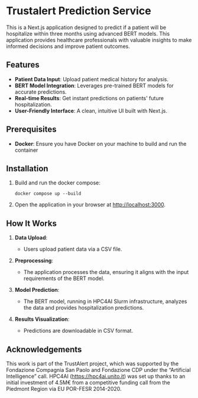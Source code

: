 # Trustalert Prediction Service

This is a Next.js application designed to predict if a patient will be hospitalize within three months using advanced BERT models. This application provides healthcare professionals with valuable insights to make informed decisions and improve patient outcomes.

## Features

- **Patient Data Input**: Upload patient medical history for analysis.
- **BERT Model Integration**: Leverages pre-trained BERT models for accurate predictions.
- **Real-time Results**: Get instant predictions on patients' future hospitalization.
- **User-Friendly Interface**: A clean, intuitive UI built with Next.js.

## Prerequisites

- **Docker**: Ensure you have Docker on your machine to build and run the container

## Installation

1. Build and run the docker compose:
   ```
   docker compose up --build
   ```

5. Open the application in your browser at [http://localhost:3000](http://localhost:3000).

## How It Works

1. **Data Upload**:
   - Users upload patient data via a CSV file.
   
2. **Preprocessing**:
   - The application processes the data, ensuring it aligns with the input requirements of the BERT model.

3. **Model Prediction**:
   - The BERT model, running in HPC4AI Slurm infrastructure, analyzes the data and provides hospitalization predictions.

4. **Results Visualization**:
   - Predictions are downloadable in CSV format.

## Acknowledgements
This work is part of the TrustAlert project, which was supported by the Fondazione Compagnia San Paolo and Fondazione CDP under the “Artificial Intelligence” call.
HPC4AI (https://hpc4ai.unito.it) was set up thanks to an initial investment of 4.5M€ from a competitive funding call from the Piedmont Region via EU POR-FESR 2014-2020.
